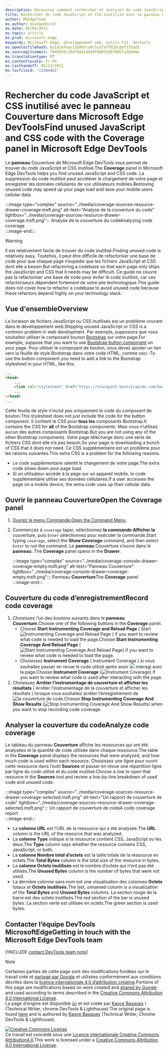 ```yaml
---
description: Découvrez comment rechercher et analyser du code JavaScript et CSS inutilisé dans Microsoft Edge DevTools.
title: Rechercher du code JavaScript et CSS inutilisé avec le panneau Couverture dans Microsoft Edge DevTools
author: MSEdgeTeam
ms.author: msedgedevrel
ms.date: 05/04/2021
ms.topic: article
ms.prod: microsoft-edge
keywords: Microsoft Edge, développement web, outils F12, devtools
ms.openlocfilehash: b31d14feac13a907ca0c5ce7ef702bcdef375ad5
ms.sourcegitcommit: 7945939c29dfdd414020f8b05936f605fa2b640e
ms.translationtype: MT
ms.contentlocale: fr-FR
ms.lasthandoff: 05/13/2021
ms.locfileid: "11564461"
---
```

<!-- Copyright Kayce Basques 

   Licensed under the Apache License, Version 2.0 (the "License");
   you may not use this file except in compliance with the License.
   You may obtain a copy of the License at

       https://www.apache.org/licenses/LICENSE-2.0

   Unless required by applicable law or agreed to in writing, software
   distributed under the License is distributed on an "AS IS" BASIS,
   WITHOUT WARRANTIES OR CONDITIONS OF ANY KIND, either express or implied.
   See the License for the specific language governing permissions and
   limitations under the License.  -->
# <a name="find-unused-javascript-and-css-code-with-the-coverage-panel-in-microsoft-edge-devtools"></a><span data-ttu-id="688f9-104">Rechercher du code JavaScript et CSS inutilisé avec le panneau Couverture dans Microsoft Edge DevTools</span><span class="sxs-lookup"><span data-stu-id="688f9-104">Find unused JavaScript and CSS code with the Coverage panel in Microsoft Edge DevTools</span></span>  

<span data-ttu-id="688f9-105">Le **panneau** Couverture de Microsoft Edge DevTools vous permet de trouver du code JavaScript et CSS inutilisé.</span><span class="sxs-lookup"><span data-stu-id="688f9-105">The **Coverage** panel in Microsoft Edge DevTools helps you find unused JavaScript and CSS code.</span></span>  <span data-ttu-id="688f9-106">La suppression du code inutilisé peut accélérer le chargement de votre page et enregistrer les données cellulaires de vos utilisateurs mobiles.</span><span class="sxs-lookup"><span data-stu-id="688f9-106">Removing unused code may speed up your page load and save your mobile users cellular data.</span></span>  

:::image type="complex" source="../media/coverage-sources-resource-drawer-coverage.msft.png" alt-text="Analyse de la couverture du code" lightbox="../media/coverage-sources-resource-drawer-coverage.msft.png":::
   <span data-ttu-id="688f9-108">Analyse de la couverture du code</span><span class="sxs-lookup"><span data-stu-id="688f9-108">Analyzing code coverage</span></span>  
:::image-end:::  

> [!WARNING]
> <span data-ttu-id="688f9-109">Il est relativement facile de trouver du code inutilisé.</span><span class="sxs-lookup"><span data-stu-id="688f9-109">Finding unused code is relatively easy.</span></span>  <span data-ttu-id="688f9-110">Toutefois, il peut être difficile de refactoriser une base de code pour que chaque page n’expédie que les fichiers JavaScript et CSS dont elle a besoin.</span><span class="sxs-lookup"><span data-stu-id="688f9-110">But refactoring a codebase so that each page only ships the JavaScript and CSS that it needs may be difficult.</span></span>  <span data-ttu-id="688f9-111">Ce guide ne couvre pas la refactoriser une base de code pour éviter le code inutilisé, car ces refactoriseurs dépendent fortement de votre pile technologique.</span><span class="sxs-lookup"><span data-stu-id="688f9-111">This guide does not cover how to refactor a codebase to avoid unused code because these refactors depend highly on your technology stack.</span></span>  

## <a name="overview"></a><span data-ttu-id="688f9-112">Vue d'ensemble</span><span class="sxs-lookup"><span data-stu-id="688f9-112">Overview</span></span>  

<span data-ttu-id="688f9-113">La livraison de fichiers JavaScript ou CSS inutilisés est un problème courant dans le développement web.</span><span class="sxs-lookup"><span data-stu-id="688f9-113">Shipping unused JavaScript or CSS is a common problem in web development.</span></span>  <span data-ttu-id="688f9-114">Par exemple, supposons que vous souhaitez utiliser le composant bouton [Bootstrap][BootstrapButtons] sur votre page.</span><span class="sxs-lookup"><span data-stu-id="688f9-114">For example, suppose that you want to use [Bootstrap button component][BootstrapButtons] on your page.</span></span>  <span data-ttu-id="688f9-115">Pour utiliser le composant de bouton, vous devez ajouter un lien vers la feuille de style Bootstrap dans votre code HTML, comme ceci :</span><span class="sxs-lookup"><span data-stu-id="688f9-115">To use the button component you need to add a link to the Bootstrap stylesheet in your HTML, like this:</span></span>  

```html
...
<head>
    ...
    <link rel="stylesheet" href="https://stackpath.bootstrapcdn.com/bootstrap/4.3.1/css/bootstrap.min.css" integrity="sha384-ggOyR0iXCbMQv3Xipma34MD+dH/1fQ784/j6cY/iJTQUOhcWr7x9JvoRxT2MZw1T" crossorigin="anonymous">
    ...
</head>
...
```  

<span data-ttu-id="688f9-116">Cette feuille de style n’inclut pas uniquement le code du composant de bouton.</span><span class="sxs-lookup"><span data-stu-id="688f9-116">This stylesheet does not just include the code for the button component.</span></span>  <span data-ttu-id="688f9-117">Il contient le CSS pour **tous les** composants Bootstrap.</span><span class="sxs-lookup"><span data-stu-id="688f9-117">It contains the CSS for **all** of the Bootstrap components.</span></span>  <span data-ttu-id="688f9-118">Mais vous n’utilisez aucun des autres composants Bootstrap.</span><span class="sxs-lookup"><span data-stu-id="688f9-118">But you are not using any of the other Bootstrap components.</span></span>  <span data-ttu-id="688f9-119">Votre page télécharge donc une série de fichiers CSS dont elle n’a pas besoin.</span><span class="sxs-lookup"><span data-stu-id="688f9-119">So your page is downloading a bunch of CSS that it does not need.</span></span>  <span data-ttu-id="688f9-120">Ce CSS supplémentaire est un problème pour les raisons suivantes.</span><span class="sxs-lookup"><span data-stu-id="688f9-120">This extra CSS is a problem for the following reasons.</span></span>  

*   <span data-ttu-id="688f9-121">Le code supplémentaire ralentit le chargement de votre page.</span><span class="sxs-lookup"><span data-stu-id="688f9-121">The extra code slows down your page load.</span></span>  <!--Navigate to [Render-Blocking CSS][render].  -->  
*   <span data-ttu-id="688f9-122">Si un utilisateur accède à la page sur un appareil mobile, le code supplémentaire utilise ses données cellulaires.</span><span class="sxs-lookup"><span data-stu-id="688f9-122">If a user accesses the page on a mobile device, the extra code uses up their cellular data.</span></span>  
    
<!--[render]: /web/fundamentals/performance/critical-rendering-path/render-blocking-css  -->  

## <a name="open-the-coverage-panel"></a><span data-ttu-id="688f9-123">Ouvrir le panneau Couverture</span><span class="sxs-lookup"><span data-stu-id="688f9-123">Open the Coverage panel</span></span>  

1.  <span data-ttu-id="688f9-124">[Ouvrez le menu Commande.][DevToolsCommandMenu]</span><span class="sxs-lookup"><span data-stu-id="688f9-124">[Open the Command Menu][DevToolsCommandMenu].</span></span>  
1.  <span data-ttu-id="688f9-125">Commencez à `coverage` taper, sélectionnez **la commande Afficher la** couverture, puis `Enter` sélectionnez pour exécuter la commande.</span><span class="sxs-lookup"><span data-stu-id="688f9-125">Start typing `coverage`, select the **Show Coverage** command, and then select `Enter` to run the command.</span></span>  <span data-ttu-id="688f9-126">Le **panneau** Couverture s’ouvre dans le **panneau .**</span><span class="sxs-lookup"><span data-stu-id="688f9-126">The **Coverage** panel opens in the **Drawer**.</span></span>  

    :::image type="complex" source="../media/coverage-console-drawer-coverage-empty.msft.png" alt-text="Panneau Couverture" lightbox="../media/coverage-console-drawer-coverage-empty.msft.png":::
       <span data-ttu-id="688f9-128">Panneau **Couverture**</span><span class="sxs-lookup"><span data-stu-id="688f9-128">The **Coverage** panel</span></span>  
    :::image-end:::  
    
## <a name="record-code-coverage"></a><span data-ttu-id="688f9-129">Couverture du code d’enregistrement</span><span class="sxs-lookup"><span data-stu-id="688f9-129">Record code coverage</span></span>  

1.  <span data-ttu-id="688f9-130">Choisissez l’un des boutons suivants dans le **panneau Couverture.**</span><span class="sxs-lookup"><span data-stu-id="688f9-130">Choose one of the following buttons in the **Coverage** panel.</span></span>  
    *   <span data-ttu-id="688f9-131">Choose **Start Instrumenting Coverage and Reload Page** \( Start ![ Instrumenting Coverage and Reload Page ](../media/reload-icon.msft.png) \) if you want to review what code is needed to load the page.</span><span class="sxs-lookup"><span data-stu-id="688f9-131">Choose **Start Instrumenting Coverage And Reload Page** \(![Start Instrumenting Coverage And Reload Page](../media/reload-icon.msft.png)\) if you want to review what code is needed to load the page.</span></span>  
    *   <span data-ttu-id="688f9-132">Choisissez **Instrument Coverage** \( Instrument Coverage \) si vous souhaitez passer en revue le code utilisé après avoir ![ ](../media/record-icon.msft.png) interagi avec la page.</span><span class="sxs-lookup"><span data-stu-id="688f9-132">Choose **Instrument Coverage** \(![Instrument Coverage](../media/record-icon.msft.png)\) if you want to review what code is used after interacting with the page.</span></span>  
1.  <span data-ttu-id="688f9-133">Choisissez **Arrêter l’instrumentage de couverture et afficher les résultats** \( Arrêter l’instrumentage de la couverture et afficher les résultats \) lorsque vous souhaitez arrêter l’enregistrement de ![ la couverture de ](../media/stop-icon.msft.png) code.</span><span class="sxs-lookup"><span data-stu-id="688f9-133">Choose **Stop Instrumenting Coverage And Show Results** \(![Stop Instrumenting Coverage And Show Results](../media/stop-icon.msft.png)\) when you want to stop recording code coverage.</span></span>  
    
## <a name="analyze-code-coverage"></a><span data-ttu-id="688f9-134">Analyser la couverture du code</span><span class="sxs-lookup"><span data-stu-id="688f9-134">Analyze code coverage</span></span>  

<span data-ttu-id="688f9-135">Le tableau du panneau **Couverture** affiche les ressources qui ont été analysées et la quantité de code utilisée dans chaque ressource.</span><span class="sxs-lookup"><span data-stu-id="688f9-135">The table in the **Coverage** panel displays the resources that were analyzed, and how much code is used within each resource.</span></span>  <span data-ttu-id="688f9-136">Choisissez une ligne pour ouvrir cette ressource dans l’outil **Sources** et passer en revue une répartition ligne par ligne du code utilisé et du code inutilisé.</span><span class="sxs-lookup"><span data-stu-id="688f9-136">Choose a row to open that resource in the **Sources** tool and review a line-by-line breakdown of used code and unused code.</span></span>  

:::image type="complex" source="../media/coverage-sources-resource-drawer-coverage-selected.msft.png" alt-text="Un rapport de couverture de code" lightbox="../media/coverage-sources-resource-drawer-coverage-selected.msft.png":::
   <span data-ttu-id="688f9-138">Un rapport de couverture de code</span><span class="sxs-lookup"><span data-stu-id="688f9-138">A code coverage report</span></span>  
:::image-end:::  

*   <span data-ttu-id="688f9-139">La **colonne URL** est l’URL de la ressource qui a été analysée.</span><span class="sxs-lookup"><span data-stu-id="688f9-139">The **URL** column is the URL of the resource that was analyzed.</span></span>  
*   <span data-ttu-id="688f9-140">La **colonne Type** indique si la ressource contient CSS, JavaScript ou les deux.</span><span class="sxs-lookup"><span data-stu-id="688f9-140">The **Type** column says whether the resource contains CSS, JavaScript, or both.</span></span>  
*   <span data-ttu-id="688f9-141">La **colonne Nombre total d’octets** est la taille totale de la ressource en octets.</span><span class="sxs-lookup"><span data-stu-id="688f9-141">The **Total Bytes** column is the total size of the resource in bytes.</span></span>  
*   <span data-ttu-id="688f9-142">La **colonne Octets inutilisés** est le nombre d’octets qui n’ont pas été utilisés.</span><span class="sxs-lookup"><span data-stu-id="688f9-142">The **Unused Bytes** column is the number of bytes that were not used.</span></span>  
*   <span data-ttu-id="688f9-143">La dernière colonne sans nom est une visualisation des colonnes **Octets** totaux et **Octets inutilisés.**</span><span class="sxs-lookup"><span data-stu-id="688f9-143">The last, unnamed column is a visualization of the **Total Bytes** and **Unused Bytes** columns.</span></span>  <span data-ttu-id="688f9-144">La section rouge de la barre est des octets inutilisés.</span><span class="sxs-lookup"><span data-stu-id="688f9-144">The red section of the bar is unused bytes.</span></span>  <span data-ttu-id="688f9-145">La section verte est utilisée en octets.</span><span class="sxs-lookup"><span data-stu-id="688f9-145">The green section is used bytes.</span></span>  
    
## <a name="getting-in-touch-with-the-microsoft-edge-devtools-team"></a><span data-ttu-id="688f9-146">Contacter l’équipe DevTools MicrosoftEdge</span><span class="sxs-lookup"><span data-stu-id="688f9-146">Getting in touch with the Microsoft Edge DevTools team</span></span>  

[!INCLUDE [contact DevTools team note](../includes/contact-devtools-team-note.md)]  

<!-- links -->  

[DevToolsCommandMenu]: ../command-menu/index.md "Exécuter des commandes avec le menu Microsoft Edge commande DevTools | Documents Microsoft"  

[BootstrapButtons]: https://getbootstrap.com/docs/4.3/components/buttons "Boutons - Bootstrap"  

> [!NOTE]
> <span data-ttu-id="688f9-149">Certaines parties de cette page sont des modifications fondées sur le travail créé et [partagé par Google][GoogleSitePolicies] et utilisées conformément aux conditions décrites dans la [licence internationale 4,0 d’attribution créative][CCA4IL].</span><span class="sxs-lookup"><span data-stu-id="688f9-149">Portions of this page are modifications based on work created and [shared by Google][GoogleSitePolicies] and used according to terms described in the [Creative Commons Attribution 4.0 International License][CCA4IL].</span></span>  
> <span data-ttu-id="688f9-150">La page d’origine est disponible [ici](https://developers.google.com/web/tools/chrome-devtools/coverage/index) et est créée par [Kayce Basques][KayceBasques] \ (Technical Writer, chrome DevTools \& Lighthouse\).</span><span class="sxs-lookup"><span data-stu-id="688f9-150">The original page is found [here](https://developers.google.com/web/tools/chrome-devtools/coverage/index) and is authored by [Kayce Basques][KayceBasques] \(Technical Writer, Chrome DevTools \& Lighthouse\).</span></span>  

[![Creative Commons License][CCby4Image]][CCA4IL]  
<span data-ttu-id="688f9-152">Ce travail est concédé sous une [Licence internationale Creative Commons Attribution4.0][CCA4IL].</span><span class="sxs-lookup"><span data-stu-id="688f9-152">This work is licensed under a [Creative Commons Attribution 4.0 International License][CCA4IL].</span></span>  

[CCA4IL]: https://creativecommons.org/licenses/by/4.0  
[CCby4Image]: https://i.creativecommons.org/l/by/4.0/88x31.png  
[GoogleSitePolicies]: https://developers.google.com/terms/site-policies  
[KayceBasques]: https://developers.google.com/web/resources/contributors#kayce-basques  
